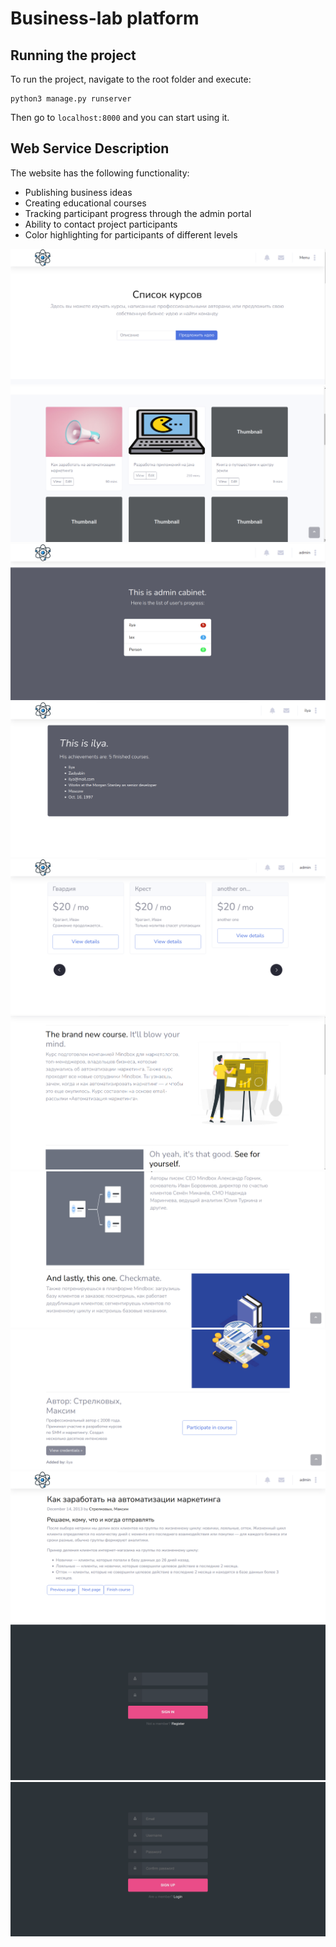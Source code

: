 # Business-lab platform

## Running the project

To run the project, navigate to the root folder and execute:

    python3 manage.py runserver
Then go to `localhost:8000` and you can start using it.

## Web Service Description
The website has the following functionality:

 - Publishing business ideas 
 - Creating educational courses 
 - Tracking participant progress through the admin portal 
 - Ability to contact project participants
 - Color highlighting for participants of different levels
 
![alt text](screenshots/1.png)
![alt text](screenshots/3.png)
![alt text](screenshots/4.png)
![alt text](screenshots/5.png)
![alt text](screenshots/6.png)
![alt text](screenshots/7.png)
![alt text](screenshots/8.png)
![alt text](screenshots/9.png)
![alt text](screenshots/10.png)
![alt text](screenshots/11.png)
![alt text](screenshots/12.png)
